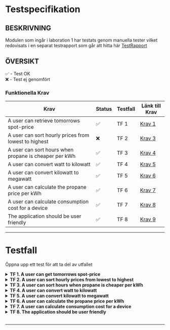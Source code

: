 # Testspecifikation
## **BESKRIVNING**
Modulen som ingår i laboration 1 har testats genom manuella tester vilket redovisats i en separat testrapport som går att hitta här [TestRapport](https://github.com/TessGrass/laboration-1/blob/main/test-rapport/Testrapport.md) <br>
 
## **ÖVERSIKT**
✅ - Test OK<br>
❌ - Test ej genomfört<br>

### **Funktionella Krav**
| Krav | Status | Testfall | Länk till Krav |
| ----------- | ----------- | ----------- | ----------- |
| A user can retrieve tomorrows spot-price | ✅ | TF 1 | [Krav 1](https://github.com/TessGrass/laboration-2/issues/2) |
| A user can sort hourly prices from lowest to highest| ❌ | TF 2 | [Krav 3](https://github.com/TessGrass/laboration-2/issues/3)  |
| A user can sort hours when propane is cheaper per kWh| ✅ | TF 3| [Krav 4](https://github.com/TessGrass/laboration-2/issues/4)  |
| A user can convert watt to kilowatt| ✅ | TF 4 | [Krav 5](https://github.com/TessGrass/laboration-2/issues/5)  |
| A user can convert kilowatt to megawatt | ✅ | TF 5 | [Krav 6](https://github.com/TessGrass/laboration-2/issues/6)  |
| A user can calculate the propane price per kWh | ✅ | TF 6 | [Krav 7](https://github.com/TessGrass/laboration-2/issues/7)  |
| A user can calculate consumption cost for a device | ✅ | TF 7 | [Krav 8](https://github.com/TessGrass/laboration-2/issues/8)  |
| The application should be user friendly | ✅ | TF 8 | [Krav 9](https://github.com/TessGrass/laboration-2/issues/10)  |
 
---
 
# Testfall
Öppna upp ett test för att ta del av utfallet

<details>
<summary>
<b>TF 1. A user can get tomorrows spot-price</b>
</summary>
<br>
<b>TESTADE SCENARION, TOTAL 4 ST.</b>
<br>
1) A user can choose between all four bidding zones. <br>Utfall:
 
[![tBivGn.md.png](https://iili.io/tBivGn.md.png)](https://freeimage.host/i/tBivGn)
<br>
<br>
2) From 1 p.m. the day before, when a bidding zone is chosen, the hourly prices are displayed in a chart.<br>Utfall:
 
[![tBQZGt.md.png](https://iili.io/tBQZGt.md.png)](https://freeimage.host/i/tBQZGt)
<br>
<br>
3) The chart should also display the hours.<br>Utfall:
 
[![tCHWaS.md.png](https://iili.io/tCHWaS.md.png)](https://freeimage.host/i/tCHWaS)
<br>
<br>
4) The chart should also display the costs.<br>Utfall:
 
[![tC9rIs.md.png](https://iili.io/tC9rIs.md.png)](https://freeimage.host/i/tC9rIs)
---
</details>
<details>
<summary>
<b>TF 2. A user can sort hourly prices from lowest to highest</b>
</summary>
<br>
<b>TESTADE SCENARION, TOTAL 0 ST.</b>
<br>
1) A user can sort hourly prices from lowest to highest<br>
Ej implementerat i denna version. Test utgår.
<br>
2) The sorted prices should be displayed in a chart<br>
Ej implementerat i denna version. Test utgår.
 
---
</details>
<details>
<summary>
<b>TF 3. A user can sort hours when propane is cheaper per kWh</b>
</summary>
<br>
<b>TESTADE SCENARION, TOTAL 3 ST.</b>
<br>
1) The user can sort the hourly prices based on a propane kWh price<br>Utfall:
 
[![tCxIbR.md.png](https://iili.io/tCxIbR.md.png)](https://freeimage.host/i/tCxIbR)<br><br>
2) The price displayed in the chart shows which hours its cheaper to use propane.<br>Utfall:<br>
[![tCBiNV.md.png](https://iili.io/tCBiNV.md.png)](https://freeimage.host/i/tCBiNV)
 
---
</details>
<details>
<summary>
<b>TF 4. A user can convert watt to kilowatt</b>
</summary>
<br>
<b>TESTADE SCENARION, TOTAL 1 ST.</b>
<br>
1) A user should be able to enter a watt value and have it converted to kilowatt.<br>Utfall:
 
[![tCArU7.md.png](https://iili.io/tCArU7.md.png)](https://freeimage.host/i/tCArU7)
---
</details>
<details>
<summary>
<b>TF 5. A user can convert kilowatt to megawatt</b>
</summary>
<br>
<b>TESTADE SCENARION, TOTAL 1 ST.</b>
<br>
1) A user should be able to enter a kilowatt value and have it converted to megawatt.<br>Utfall:
 
[![tCc8ib.md.png](https://iili.io/tCc8ib.md.png)](https://freeimage.host/i/tCc8ib)
</details>
<details>
<summary>
<b>TF 6. A user can calculate the propane price per kWh</b>
</summary>
<br>
<b>TESTADE SCENARION, TOTAL 1 ST.</b>
<br>
1) A user can enter the weight of the propane in kilograms and the price for propane in Swedish crowns. The user should then be presented with the propane kWh price in Swedish ören.<br>Utfall:
 
[![tC3KiJ.md.png](https://iili.io/tC3KiJ.md.png)](https://freeimage.host/i/tC3KiJ)<br>
 
</details>
<details>
<summary>
<b>TF 7. A user can calculate consumption cost for a device</b>
</summary>
<br>
<b>TESTADE SCENARION, TOTAL 1 ST.</b>
<br>
1) A user can enter a device watt, kWh price in Swedish ören and number of hours a device is running per day. The user should then be presented with the daily cost of the device running each day.<br>Utfall:
 
[![tCjGcX.md.png](https://iili.io/tCjGcX.md.png)](https://freeimage.host/i/tCjGcX)<br>

</details>
<details>
<summary>
<b>TF 8. The application should be user friendly</b>
</summary>
<br>
<b>TESTADE SCENARION, TOTAL 5 ST.</b>
<br>
<br>
1) The application should prevent user from input the wrong type of value.<br>
Tanken med applikationen är att det för en slutanvändare ska vara enkelt att göra rätt men svårt att göra fel. Applikationen stänger därför möjlighten att mata in någon annan datatyp än Number i fälten<br> Test har genomförts på samtliga fält att det inte går att mata in bokstäver och kontroll i koden visar följande:
<br>
<br>

[![tCka4V.png](https://iili.io/tCka4V.png)](https://freeimage.host/sv)
<br>
<br>
2) The application should prompt the user to enter all missing fields.<br>Utfall:
<br>

[![txojTJ.png](https://iili.io/txojTJ.png)](https://freeimage.host/sv)
<br>

[![txCi9s.png](https://iili.io/txCi9s.png)](https://freeimage.host/sv)
<br>

[![txn5Vp.png](https://iili.io/txn5Vp.png)](https://freeimage.host/sv)
<br>

[![txnrWQ.md.png](https://iili.io/txnrWQ.md.png)](https://freeimage.host/i/txnrWQ)
<br>

[![txnMbf.md.png](https://iili.io/txnMbf.md.png)](https://freeimage.host/i/txnMbf)
<br><br>
3) The application should inform the user that the hourly does NOT include the cost of electricity certificates, surcharges, energy tax, VAT and electricity grid costs.<br>Utfall:

[![tnDQP2.md.png](https://iili.io/tnDQP2.md.png)](https://freeimage.host/i/tnDQP2)<br>
<br>
4) The application table should be designed with consideration for users with possible color blindness.<br>
Grafen består av både färger och mönster enligt de råd som finns tillgängliga här [We Are Colorblind](https://wearecolorblind.com/)<br> Utfall:<br>

[![tBQZGt.md.png](https://iili.io/tBQZGt.md.png)](https://freeimage.host/i/tBQZGt)<br>
<br>
5) A link to Swedens bidding zones should be available.<br>Utfall:<br>

 [![toJgqJ.png](https://iili.io/toJgqJ.png)](https://freeimage.host/sv) <br><br>
 
 Följer man sedan länken så tas användaren till Svenska Kraftnäts hemsida:<br>
 [![to9mjn.md.png](https://iili.io/to9mjn.md.png)](https://freeimage.host/i/to9mjn)

<br>
</details>
<br>
 
---
